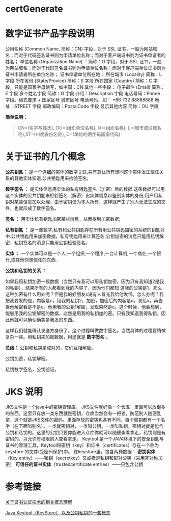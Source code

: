 # certGenerate

# 数字证书产品字段说明

公用名称 (Common Name, 简称：CN) 字段，对于 SSL 证书，一般为网站域名；而对于代码签名证书则为申请单位名称；而对于客户端证书则为证书申请者的姓名；
单位名称 (Organization Name) ：简称：O 字段，对于 SSL 证书，一般为网站域名；而对于代码签名证书则为申请单位名称；而对于客户端单位证书则为证书申请者所在单位名称；
证书申请单位所在地：
所在城市 (Locality) 简称：L 字段
所在省份 (State/Provice) 简称：S 字段
所在国家 (Country) 简称：C 字段，只能是国家字母缩写，如中国：CN
其他一些字段：
电子邮件 (Email) 简称：E 字段
多个姓名字段 简称：G 字段
介绍：Description 字段
电话号码：Phone 字段，格式要求 + 国家区号 城市区号 电话号码，如： +86 732 88888888
地址：STREET 字段
邮政编码：PostalCode 字段
显示其他内容 简称：OU 字段

**简单说明：**
> CN=(名字与姓氏), OU=(组织单位名称), O=(组织名称), L=(城市或区域名称),ST=(州或省份名称), C=(单位的两字母国家代码)

# 关于证书的几个概念
**公共钥匙：** 是一个详细的实体的数字关联,并有意让所有想同这个实体发生信任关系的其他实体知道.公共钥匙用来检验签名;

**数字签名 ：** 是实体信息用实体的私有钥匙签名（加密）后的数据.这条数据可以用这个实体的公共钥匙来检验签名（解密）出实体信息以鉴别实体的身份;用户用私钥对某些信息加以处理，由于密钥仅为本人所有，这样就产生了别人无法生成的文件，也就形成了数字签名。

**签名 ：** 用实体私有钥匙加密某些消息，从而得到加密数据;

**私有钥匙 ：** 是一些数字,私有和公共钥匙存在所有用公共钥匙加密的系统的钥匙对中.公共钥匙用来加密数据，私有钥匙用来计算签名.公钥加密的消息只能用私钥解密，私钥签名的消息只能用公钥检验签名。

**实体 ：** 一个实体可以是一个人,一个组织,一个程序,一台计算机,一个商业,一个银行,或其他你想信任的东西.

**公钥和私钥的关系 ：**

如果我用私钥加密一段数据（当然只有我可以用私钥加密，因为只有我知道2是我的私钥），结果所有的人都看到我的内容了，因为他们都知 
道我的公钥是1，那么这种加密有什么用处呢？但是我的好朋友x说有人冒充我给他发信。怎么办呢？我把我要发的信，内容是c，用我的私钥2，加密，加密后的内容是d，发给x，再告诉他解密看是不是c。他用我的公钥1解密，发现果然是c。这个时候，他会想到，能够用我的公钥解密的数据，必然是用我的私钥加的密。只有我知道我得私钥，因此他就可以确认确实是我发的东西。

这样我们就能确认发送方身份了。这个过程叫做数字签名。当然具体的过程要稍微复杂一些。用私钥来加密数据，用途就是 **数字签名** 。

**总结：** 公钥和私钥是成对的，它们互相解密。

公钥加密，私钥解密。

私钥数字签名，公钥验证。


# JKS 说明
JKS文件是一个java中的密钥管理库。
JKS文件就好像一个仓库，里面可以放很多的东西，这里只存放一类东西就是密钥，仓库当然会有一把锁，防范别人随便乱拿，这个就是JKS文件的密码。里面存放的密钥也各有不同，每个密钥都有一个名字（在下面叫别名），一类就密钥对，一类叫公钥，一类叫私钥，密钥对就是包含公钥和私钥的。这里的公钥只要你能进入仓库你就可以随便查看拿走，私钥则是有密码的，只允许有权限的人查看拿走。
Keytool 是一个JAVA环境下的安全钥匙与证书的管理工具，Keytool将密钥（key）和证书（certificates）存在一个称为keystore 的文件(受密码保护)中。
在keystore里，包含两种数据： 
**密钥实体**（Key entity）——密钥（secretkey）又或者是私钥和配对公钥（采用非对称加密）
**可信任的证书实体**（trustedcertificate entries）——只包含公钥


# 参考链接
[关于证书认证技术的相关概念理解](https://www.cnblogs.com/sdjnzqr/p/4277092.html)

[Java Keytool（KeyStore） 以及公钥私钥的一些概念](http://ju.outofmemory.cn/entry/224421)
